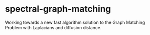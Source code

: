 # spectral-graph-matching
Working towards a new fast algorithm solution to the Graph Matching Problem with Laplacians and diffusion distance.
